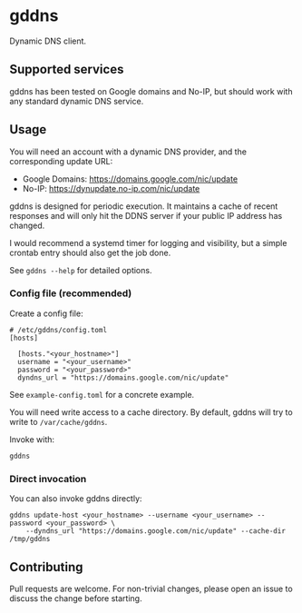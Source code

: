 # gddns

Dynamic DNS client.

## Supported services

gddns has been tested on Google domains and No-IP, but should work with any
standard dynamic DNS service.

## Usage

You will need an account with a dynamic DNS provider, and the corresponding
update URL:

- Google Domains: https://domains.google.com/nic/update
- No-IP: https://dynupdate.no-ip.com/nic/update

gddns is designed for periodic execution. It maintains a cache of recent
responses and will only hit the DDNS server if your public IP address has
changed.

I would recommend a systemd timer for logging and visibility, but a simple
crontab entry should also get the job done.

See `gddns --help` for detailed options.

### Config file (recommended)

Create a config file:

```
# /etc/gddns/config.toml
[hosts]

  [hosts."<your_hostname>"]
  username = "<your_username>"
  password = "<your_password>"
  dyndns_url = "https://domains.google.com/nic/update"
```

See `example-config.toml` for a concrete example.

You will need write access to a cache directory. By default, gddns will try to
write to `/var/cache/gddns`.

Invoke with:

```
gddns
```

### Direct invocation

You can also invoke gddns directly:

```
gddns update-host <your_hostname> --username <your_username> --password <your_password> \
    --dyndns_url "https://domains.google.com/nic/update" --cache-dir /tmp/gddns
```

## Contributing

Pull requests are welcome. For non-trivial changes, please open an issue to
discuss the change before starting.
